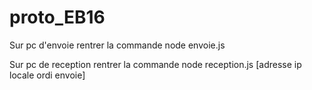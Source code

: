 # proto_EB16

Sur pc d'envoie rentrer la commande node envoie.js

Sur pc de reception rentrer la commande node reception.js [adresse ip locale ordi envoie]